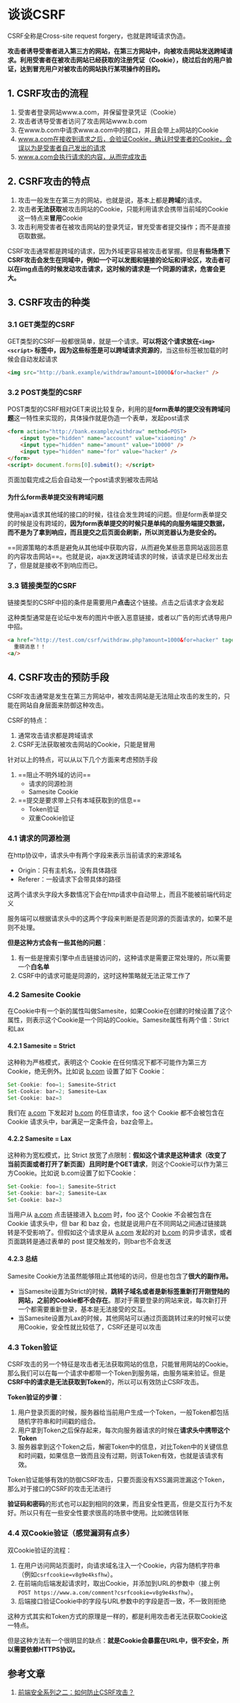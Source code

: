 # 谈谈CSRF

CSRF全称是Cross-site request forgery，也就是跨域请求伪造。

**攻击者诱导受害者进入第三方的网站，在第三方网站中，向被攻击网站发送跨域请求。利用受害者在被攻击网站已经获取的注册凭证（Cookie），绕过后台的用户验证，达到冒充用户对被攻击的网站执行某项操作的目的。**

## 1. CSRF攻击的流程

1. 受害者登录网站www.a.com，并保留登录凭证（Cookie）
2. 攻击者诱导受害者访问了攻击网站www.b.com
3. 在www.b.com中请求www.a.com中的接口，并且会带上a网站的Cookie
4. www.a.com在接收到请求之后，会验证Cookie，确认时受害者的Cookie，会误以为是受害者自己发出的请求
5. www.a.com会执行请求的内容，从而完成攻击



## 2. CSRF攻击的特点

1. 攻击一般发生在第三方的网站，也就是说，基本上都是**跨域**的请求。
2. 攻击者**无法获取**被攻击网站的Cookie，只能利用请求会携带当前域的Cookie这一特点来**冒用**Cookie
3. 攻击利用受害者在被攻击网站的登录凭证，冒充受害者提交操作；而不是直接窃取数据。

CSRF攻击通常都是跨域的请求，因为外域更容易被攻击者掌握。但是**有些场景下CSRF攻击会发生在同域中，例如一个可以发图和链接的论坛和评论区，攻击者可以在img点击的时候发动攻击请求，这时候的请求是一个同源的请求，危害会更大。**



## 3. CSRF攻击的种类

### 3.1 GET类型的CSRF

GET类型的CSRF一般都很简单，就是一个请求。**可以将这个请求放在`<img> <script>` 标签中，因为这些标签是可以跨域请求资源的**，当这些标签被加载的时候会自动发起请求

```html
<img src="http://bank.example/withdraw?amount=10000&for=hacker" />
```



### 3.2 POST类型的CSRF

POST类型的CSRF相对GET来说比较复杂，利用的是**form表单的提交没有跨域问题**这一特性来实现的，具体操作就是伪造一个表单，发起post请求

```html
<form action="http://bank.example/withdraw" method=POST>
    <input type="hidden" name="account" value="xiaoming" />
    <input type="hidden" name="amount" value="10000" />
    <input type="hidden" name="for" value="hacker" />
</form>
<script> document.forms[0].submit(); </script> 
```

页面加载完成之后会自动发一个post请求到被攻击网站

#### 为什么form表单提交没有跨域问题

使用ajax请求其他域的接口的时候，往往会发生跨域的问题。但是form表单提交的时候是没有跨域的，**因为form表单提交的时候只是单纯的向服务端提交数据，而不是为了拿到响应，而且提交之后页面会刷新，所以浏览器认为是安全的。**

==同源策略的本质是避免从其他域中获取内容，从而避免某些恶意网站返回恶意的内容攻击网站==。也就是说，ajax发送跨域请求的时候，该请求是已经发出去了，但是就是接收不到响应而已。



### 3.3 链接类型的CSRF

链接类型的CSRF中招的条件是需要用户**点击**这个链接。点击之后请求才会发起

这种类型通常是在论坛中发布的图片中嵌入恶意链接，或者以广告的形式诱导用户中招。

```html
<a href="http://test.com/csrf/withdraw.php?amount=1000&for=hacker" taget="_blank">
  重磅消息！！
<a/>
```



## 4. CSRF攻击的预防手段

CSRF攻击通常是发生在第三方网站中，被攻击网站是无法阻止攻击的发生的，只能在网站自身层面来防御这种攻击。

CSRF的特点：

1. 通常攻击请求都是跨域请求
2. CSRF无法获取被攻击网站的Cookie，只能是冒用

针对以上的特点，可以从以下几个方面来考虑预防手段

1. ==阻止不明外域的访问==
   - 请求的同源检测
   - Samesite Cookie
2. ==提交是要求带上只有本域获取到的信息==
   - Token验证
   - 双重Cookie验证

### 4.1 请求的同源检测

在http协议中，请求头中有两个字段来表示当前请求的来源域名

- Origin：只有主机名，没有具体路径
- Referer：一般请求下会带具体的路径

这两个请求头字段大多数情况下会在http请求中自动带上，而且不能被前端代码定义

服务端可以根据请求头中的这两个字段来判断是否是同源的页面请求的，如果不是则不处理。

**但是这种方式会有一些其他的问题**：

1. 有一些是搜索引擎中点击链接访问的，这种请求是需要正常处理的，所以需要一个**白名单**
2. CSRF中的请求可能是同源的，这时这种策略就无法正常工作了



### 4.2 Samesite Cookie

在Cookie中有一个新的属性叫做Samesite，如果Cookie在创建的时候设置了这个属性，则表示这个Cookie是一个同站的Cookie。Samesite属性有两个值：Strict和Lax

#### 4.2.1 Samesite = Strict

这种称为严格模式，表明这个 Cookie 在任何情况下都不可能作为第三方 Cookie，绝无例外。比如说 [b.com](http://b.com/) 设置了如下 Cookie：

```js
Set-Cookie: foo=1; Samesite=Strict
Set-Cookie: bar=2; Samesite=Lax
Set-Cookie: baz=3
```

我们在 [a.com](http://a.com/) 下发起对 [b.com](http://b.com/) 的任意请求，foo 这个 Cookie 都不会被包含在 Cookie 请求头中，bar满足一定条件会，baz会带上。

#### 4.2.2 Samesite = Lax

这种称为宽松模式，比 Strict 放宽了点限制：**假如这个请求是这种请求（改变了当前页面或者打开了新页面）且同时是个GET请求**，则这个Cookie可以作为第三方Cookie。比如说 b.com设置了如下Cookie：

```js
Set-Cookie: foo=1; Samesite=Strict
Set-Cookie: bar=2; Samesite=Lax
Set-Cookie: baz=3
```

当用户从 [a.com](http://a.com) 点击链接进入 [b.com](http://b.com) 时，foo 这个 Cookie 不会被包含在 Cookie 请求头中，但 bar 和 baz 会，也就是说用户在不同网站之间通过链接跳转是不受影响了。但假如这个请求是从 [a.com](http://a.com) 发起的对 [b.com](http://b.com) 的异步请求，或者页面跳转是通过表单的 post 提交触发的，则bar也不会发送

#### 4.2.3 总结

Samesite Cookie方法虽然能够阻止其他域的访问，但是也包含了**很大的副作用。**

- 当Samesite设置为Strict的时候，**跳转子域名或者是新标签重新打开刚登陆的网站，之前的Cookie都不会存在**。那对于需要登录的网站来说，每次新打开一个都需要重新登录，基本是无法接受的交互。
- 当Samesite设置为Lax的时候，其他网站可以通过页面跳转过来的时候可以使用Cookie，安全性就比较低了，CSRF还是可以攻击



### 4.3 Token验证

CSRF攻击的另一个特征是攻击者无法获取网站的信息，只能冒用网站的Cookie。那么我们可以在每一个请求中都带一个Token到服务端，由服务端来验证。但是**CSRF中的请求是无法获取到Token**的，所以可以有效防止CSRF攻击。

**Token验证的步骤**：

1. 用户登录页面的时候，服务器给当前用户生成一个Token，一般Token都包括随机字符串和时间戳的组合。
2. 用户拿到Token之后保存起来，每次向服务器请求的时候在**请求头中携带这个Token**
3. 服务器拿到这个Token之后，解密Token中的信息，对比Token中的关键信息和时间戳，如果信息一致而且没有过期，则该Token有效，也就是该请求有效。

Token验证能够有效的防御CSRF攻击，只要页面没有XSS漏洞泄漏这个Token，那么对于接口的CSRF的攻击无法进行

**验证码和密码**的形式也可以起到相同的效果，而且安全性更高，但是交互行为不友好。所以只有在一些安全性要求很高的场景中使用。比如微信转账



### 4.4 双Cookie验证（感觉漏洞有点多）

双Cookie验证的流程：

1.  在用户访问网站页面时，向请求域名注入一个Cookie，内容为随机字符串（例如`csrfcookie=v8g9e4ksfhw`）。
2. 在前端向后端发起请求时，取出Cookie，并添加到URL的参数中（接上例`POST https://www.a.com/comment?csrfcookie=v8g9e4ksfhw`）。
3. 后端接口验证Cookie中的字段与URL参数中的字段是否一致，不一致则拒绝

这种方式其实和Token方式的原理是一样的，都是利用攻击者无法获取Cookie这一特点。

但是这种方法有一个很明显的缺点：**就是Cookie会暴露在URL中，很不安全，所以需要依赖HTTPS协议。**



## 参考文章

1. [前端安全系列之二：如何防止CSRF攻击？](https://juejin.im/post/5bc009996fb9a05d0a055192#heading-14)


